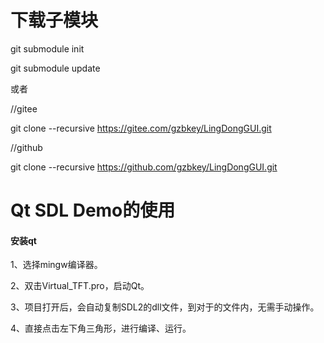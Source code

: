 # 下载子模块


git submodule init

git submodule update

或者

//gitee

git clone --recursive https://gitee.com/gzbkey/LingDongGUI.git

//github 

git clone --recursive https://github.com/gzbkey/LingDongGUI.git

# Qt SDL Demo的使用

#### 安装qt

1、选择mingw编译器。

2、双击Virtual_TFT.pro，启动Qt。

3、项目打开后，会自动复制SDL2的dll文件，到对于的文件内，无需手动操作。

4、直接点击左下角三角形，进行编译、运行。
